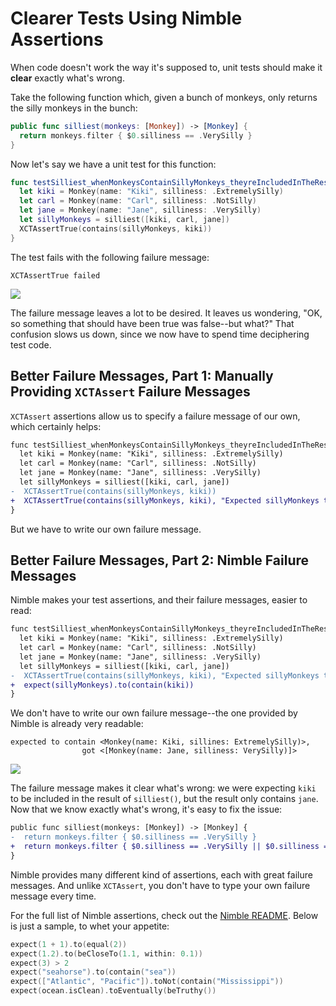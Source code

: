 # Clearer Tests Using Nimble Assertions

When code doesn't work the way it's supposed to, unit tests should make it
**clear** exactly what's wrong.

Take the following function which, given a bunch of monkeys, only returns
the silly monkeys in the bunch:

```swift
public func silliest(monkeys: [Monkey]) -> [Monkey] {
  return monkeys.filter { $0.silliness == .VerySilly }
}
```

Now let's say we have a unit test for this function:

```swift
func testSilliest_whenMonkeysContainSillyMonkeys_theyreIncludedInTheResult() {
  let kiki = Monkey(name: "Kiki", silliness: .ExtremelySilly)
  let carl = Monkey(name: "Carl", silliness: .NotSilly)
  let jane = Monkey(name: "Jane", silliness: .VerySilly)
  let sillyMonkeys = silliest([kiki, carl, jane])
  XCTAssertTrue(contains(sillyMonkeys, kiki))
}
```

The test fails with the following failure message:

```
XCTAssertTrue failed
```

![](http://f.cl.ly/items/1G17453p47090y30203d/Screen%20Shot%202015-02-26%20at%209.08.27%20AM.png)

The failure message leaves a lot to be desired. It leaves us wondering,
"OK, so something that should have been true was false--but what?"
That confusion slows us down, since we now have to spend time deciphering test code.

## Better Failure Messages, Part 1: Manually Providing `XCTAssert` Failure Messages

`XCTAssert` assertions allow us to specify a failure message of our own, which certainly helps:

```diff
func testSilliest_whenMonkeysContainSillyMonkeys_theyreIncludedInTheResult() {
  let kiki = Monkey(name: "Kiki", silliness: .ExtremelySilly)
  let carl = Monkey(name: "Carl", silliness: .NotSilly)
  let jane = Monkey(name: "Jane", silliness: .VerySilly)
  let sillyMonkeys = silliest([kiki, carl, jane])
-  XCTAssertTrue(contains(sillyMonkeys, kiki))
+  XCTAssertTrue(contains(sillyMonkeys, kiki), "Expected sillyMonkeys to contain 'Kiki'")
}
```

But we have to write our own failure message.

## Better Failure Messages, Part 2: Nimble Failure Messages

Nimble makes your test assertions, and their failure messages, easier to read:

```diff
func testSilliest_whenMonkeysContainSillyMonkeys_theyreIncludedInTheResult() {
  let kiki = Monkey(name: "Kiki", silliness: .ExtremelySilly)
  let carl = Monkey(name: "Carl", silliness: .NotSilly)
  let jane = Monkey(name: "Jane", silliness: .VerySilly)
  let sillyMonkeys = silliest([kiki, carl, jane])
-  XCTAssertTrue(contains(sillyMonkeys, kiki), "Expected sillyMonkeys to contain 'Kiki'")
+  expect(sillyMonkeys).to(contain(kiki))
}
```

We don't have to write our own failure message--the one provided by Nimble
is already very readable:

```
expected to contain <Monkey(name: Kiki, sillines: ExtremelySilly)>,
                got <[Monkey(name: Jane, silliness: VerySilly)]>
```

![](http://f.cl.ly/items/3N2e3g2K3W123b1L1J0G/Screen%20Shot%202015-02-26%20at%2011.27.02%20AM.png)

The failure message makes it clear what's wrong: we were expecting `kiki` to be included
in the result of `silliest()`, but the result only contains `jane`. Now that we know
exactly what's wrong, it's easy to fix the issue:

```diff
public func silliest(monkeys: [Monkey]) -> [Monkey] {
-  return monkeys.filter { $0.silliness == .VerySilly }
+  return monkeys.filter { $0.silliness == .VerySilly || $0.silliness == .ExtremelySilly }
}
```

Nimble provides many different kind of assertions, each with great failure
messages. And unlike `XCTAssert`, you don't have to type your own failure message
every time.

For the full list of Nimble assertions, check out the [Nimble README](https://github.com/Quick/Nimble).
Below is just a sample, to whet your appetite:

```swift
expect(1 + 1).to(equal(2))
expect(1.2).to(beCloseTo(1.1, within: 0.1))
expect(3) > 2
expect("seahorse").to(contain("sea"))
expect(["Atlantic", "Pacific"]).toNot(contain("Mississippi"))
expect(ocean.isClean).toEventually(beTruthy())
```
